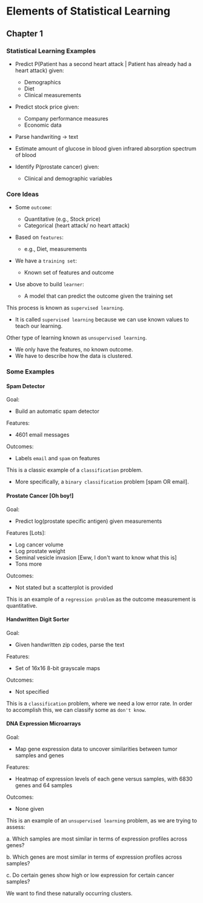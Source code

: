 # Elements of Statistical Learning
## Chapter 1

### Statistical Learning Examples
- Predict P(Patient has a second heart attack | Patient has already had a heart attack) given:
  - Demographics
  - Diet
  - Clinical measurements

- Predict stock price given:
  - Company performance measures
  - Economic data

- Parse handwriting -> text

- Estimate amount of glucose in blood given infrared absorption spectrum of blood

- Identify P(prostate cancer) given:
  - Clinical and demographic variables


### Core Ideas
- Some `outcome`:
  - Quantitative (e.g., Stock price)
  - Categorical (heart attack/ no heart attack)

- Based on `features`:
  - e.g., Diet, measurements

- We have a `training set`:
  - Known set of features and outcome

- Use above to build `learner`:
  - A model that can predict the outcome given the training set

This process is known as `supervised learning`.
- It is called `supervised learning` because we can use known values to teach our learning.

Other type of learning known as `unsupervised learning`.
- We only have the features, no known outcome.
- We have to describe how the data is clustered.


### Some Examples

#### Spam Detector

Goal:
- Build an automatic spam detector

Features:
- 4601 email messages

Outcomes:
- Labels `email` and `spam` on features

This is a classic example of a `classification` problem.
- More specifically, a `binary classification` problem [spam OR email].



#### Prostate Cancer [Oh boy!]

Goal:
- Predict log(prostate specific antigen) given measurements

Features [Lots]:
- Log cancer volume
- Log prostate weight
- Seminal vesicle invasion [Eww, I don't want to know what this is]
- Tons more

Outcomes:
- Not stated but a scatterplot is provided

This is an example of a `regression problem` as the outcome measurement is quantitative.


#### Handwritten Digit Sorter

Goal:
- Given handwritten zip codes, parse the text

Features:
- Set of 16x16 8-bit grayscale maps

Outcomes:
- Not specified

This is a `classification` problem, where we need a low error rate.
In order to accomplish this, we can classify some as `don't know`.


#### DNA Expression Microarrays

Goal:
- Map gene expression data to uncover similarities between tumor samples and genes

Features:
- Heatmap of expression levels of each gene versus samples, with 6830 genes and 64 samples

Outcomes:
- None given

This is an example of an `unsupervised learning` problem, as we are trying to assess:

a. Which samples are most similar in terms of expression profiles across genes?

b. Which genes are most similar in terms of expression profiles across samples?

c. Do certain genes show high or low expression for certain cancer samples?

We want to find these naturally occurring clusters.












